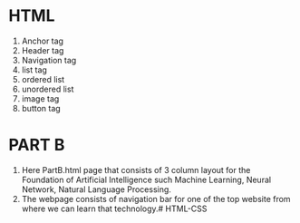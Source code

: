 # HTML

1. Anchor tag
2. Header tag
3. Navigation tag
4. list tag
5. ordered list
6. unordered list
7. image tag
8. button tag

# PART B
1. Here PartB.html page that consists of 3 column layout for the Foundation of Artificial Intelligence such Machine Learning, Neural Network, Natural Language Processing.
2. The webpage consists of navigation bar for one of the top website from where we can learn that technology.# HTML-CSS
